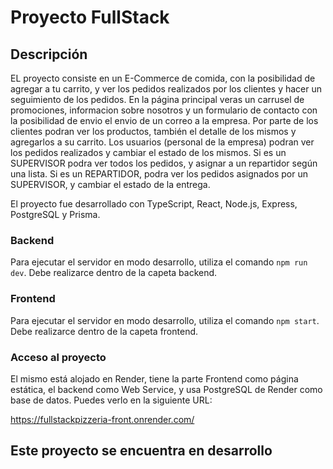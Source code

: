 # Proyecto FullStack

## Descripción

EL proyecto consiste en un E-Commerce de comida, con la posibilidad de agregar a tu carrito, y ver los pedidos realizados por los clientes y hacer un seguimiento de los pedidos.
En la página principal veras un carrusel de promociones, informacion sobre nosotros y un formulario de contacto con la posibilidad de envio el envio de un correo a la empresa.
Por parte de los clientes podran ver los productos, también el detalle de los mismos y agregarlos a su carrito.
Los usuarios (personal de la empresa) podran ver los pedidos realizados y cambiar el estado de los mismos.
Si es un SUPERVISOR podra ver todos los pedidos, y asignar a un repartidor según una lista.
Si es un REPARTIDOR, podra ver los pedidos asignados por un SUPERVISOR, y cambiar el estado de la entrega.

El proyecto fue desarrollado con TypeScript, React, Node.js, Express, PostgreSQL y Prisma.

### Backend

Para ejecutar el servidor en modo desarrollo, utiliza el comando `npm run dev`.
Debe realizarce dentro de la capeta backend.

### Frontend

Para ejecutar el servidor en modo desarrollo, utiliza el comando `npm start`.
Debe realizarce dentro de la capeta frontend.

### Acceso al proyecto

El mismo está alojado en Render, tiene la parte Frontend como página estática, el backend como Web Service, y usa PostgreSQL de Render como base de datos. Puedes verlo en la siguiente URL:

<https://fullstackpizzeria-front.onrender.com/>

## Este proyecto se encuentra en desarrollo
